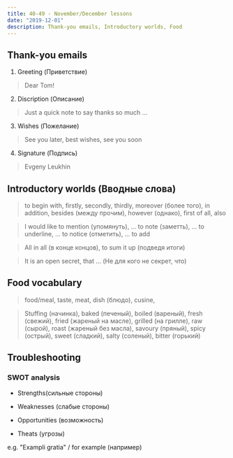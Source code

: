 ```yaml
---
title: 40-49 - November/December lessons
date: "2019-12-01"
description: Thank-you emails, Introductory worlds, Food
---
```


## Thank-you emails

1. Greeting (Приветствие)

> Dear Tom!

2. Discription (Описание)

> Just a quick note to say thanks so much ...

3. Wishes (Пожелание)

> See you later, best wishes, see you soon

4. Signature (Подпись)

> Evgeny Leukhin

## Introductory worlds (Вводные слова)

> to begin with, firstly, secondly, thirdly, moreover (более того), in addition, besides (между прочим), however (однако), first of all, also

> I would like to mention (упомянуть), ... to note (заметть), ... to underline, ... to notice (отметить), ... to add

> All in all (в конце концов), to sum it up (подведя итоги)

> It is an open secret, that ... (Не для кого не секрет, что)

## Food vocabulary

> food/meal, taste, meat, dish (блюдо), cusine, 

> Stuffing (начинка), baked (печеный), boiled (вареный), fresh (свежий), fried (жареный на масле), grilled (на грилле), raw (сырой), roast (жареный без масла), savoury (пряный), spicy (острый), sweet (сладкий), salty (соленый), bitter (горький)

## Troubleshooting

### SWOT analysis

* Strengths(сильные стороны)

* Weaknesses (слабые стороны)

* Opportunities (возможность)

* Theats (угрозы)

e.g. "Exampli gratia" / for example (например)